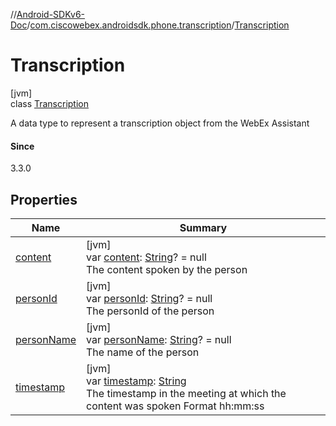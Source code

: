 //[Android-SDKv6-Doc](../../../index.md)/[com.ciscowebex.androidsdk.phone.transcription](../index.md)/[Transcription](index.md)

# Transcription

[jvm]\
class [Transcription](index.md)

A data type to represent a transcription object from the WebEx Assistant

#### Since

3.3.0

## Properties

| Name | Summary |
|---|---|
| [content](content.md) | [jvm]<br>var [content](content.md): [String](https://kotlinlang.org/api/latest/jvm/stdlib/kotlin/-string/index.html)? = null<br>The content spoken by the person |
| [personId](person-id.md) | [jvm]<br>var [personId](person-id.md): [String](https://kotlinlang.org/api/latest/jvm/stdlib/kotlin/-string/index.html)? = null<br>The personId of the person |
| [personName](person-name.md) | [jvm]<br>var [personName](person-name.md): [String](https://kotlinlang.org/api/latest/jvm/stdlib/kotlin/-string/index.html)? = null<br>The name of the person |
| [timestamp](timestamp.md) | [jvm]<br>var [timestamp](timestamp.md): [String](https://kotlinlang.org/api/latest/jvm/stdlib/kotlin/-string/index.html)<br>The timestamp in the meeting at which the content was spoken Format hh:mm:ss |
